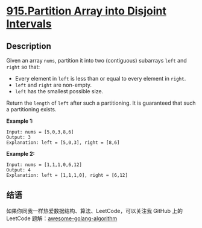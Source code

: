 # [915.Partition Array into Disjoint Intervals][title]


## Description
Given an array `nums`, partition it into two (contiguous) subarrays `left` and `right` so that:

 - Every element in `left` is less than or equal to every element in `right`.
 - `left` and `right` are non-empty.
 - `left` has the smallest possible size.

Return the `length` of `left` after such a partitioning. It is guaranteed that such a partitioning exists.

**Example 1:**

```
Input: nums = [5,0,3,8,6]
Output: 3
Explanation: left = [5,0,3], right = [8,6]
```

__Example 2:__

```
Input: nums = [1,1,1,0,6,12]
Output: 4
Explanation: left = [1,1,1,0], right = [6,12]
```

## 结语

如果你同我一样热爱数据结构、算法、LeetCode，可以关注我 GitHub 上的 LeetCode 题解：[awesome-golang-algorithm][me]

[title]: https://leetcode.com/problems/partition-array-into-disjoint-intervals/
[me]: https://github.com/kylesliu/awesome-golang-algorithm
